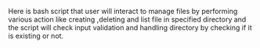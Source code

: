 Here is bash script that user will interact to manage files by performing various action like creating ,deleting and list file in specified directory and the script will check input validation and handling directory by checking if it is existing or not.
